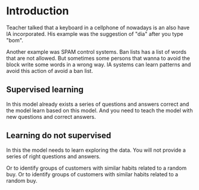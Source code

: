 # Introduction

Teacher talked that a keyboard in a cellphone of nowadays is an also have IA incorporated. His example was the suggestion of "dia" after you type "bom".

Another example was SPAM control systems. Ban lists has a list of words that are not allowed. But sometimes some persons that wanna to avoid the block write some words in a wrong way. IA systems can learn patterns and avoid this action of avoid a ban list.


## Supervised learning

In this model already exists a series of questions and answers correct and the model learn based on this model. And you need to teach the model with new questions and correct answers.


## Learning do not supervised

In this the model needs to learn exploring the data. You will not provide a series of right questions and answers.

 Or to identify groups of customers with similar habits related to a random buy. Or to identify groups of customers with similar habits related to a random buy.
